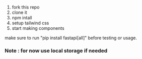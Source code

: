 1. fork this repo
2. clone it
3. npm intall 
4. setup tailwind css 
5. start making components

make sure to run "pip install fastapi[all]" before testing or usage.

### Note : for now use local storage if needed